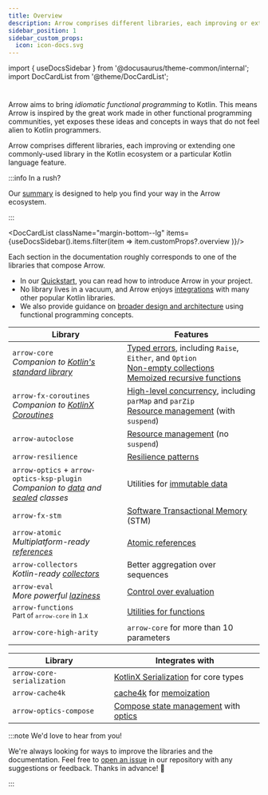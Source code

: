 ```yaml
---
title: Overview
description: Arrow comprises different libraries, each improving or extending one commonly-used library in the Kotlin ecosystem or a particular Kotlin language feature.
sidebar_position: 1
sidebar_custom_props:
  icon: icon-docs.svg
---
```


import { useDocsSidebar } from '@docusaurus/theme-common/internal';
import DocCardList from '@theme/DocCardList';

# <decorated-text icon={frontMatter.sidebar_custom_props.icon} title={frontMatter.title} />

Arrow aims to bring _idiomatic_ _functional programming_ to Kotlin. This means Arrow is inspired by the great work made in other functional programming communities, yet exposes these ideas and concepts in ways that do not feel alien to Kotlin programmers.

Arrow comprises different libraries, each improving or extending one commonly-used library in the Kotlin ecosystem or a particular Kotlin language feature.

:::info In a rush?

Our [summary](../summary) is designed to help you find your way in the Arrow ecosystem.

:::

<DocCardList className="margin-bottom--lg" items={useDocsSidebar().items.filter(item => item.customProps?.overview )}/>


Each section in the documentation roughly corresponds to one of the libraries that compose Arrow.

- In our [Quickstart](../quickstart), you can read how to introduce Arrow in your project.
- No library lives in a vacuum, and Arrow enjoys [integrations](../integrations/) with many other popular Kotlin libraries.
- We also provide guidance on [broader design and architecture](../design) using functional programming concepts.

| Library | Features |
| --- | --- |
| `arrow-core` <br /> _Companion to [Kotlin's standard library](https://kotlinlang.org/api/latest/jvm/stdlib/)_ | [Typed errors](../typed-errors/), including `Raise`, `Either`, and `Option` <br /> [Non-empty collections](../collections-functions/non-empty) <br /> [Memoized recursive functions](../collections-functions/recursive/) |
| `arrow-fx-coroutines` <br /> _Companion to [KotlinX Coroutines](https://kotlinlang.org/api/kotlinx.coroutines/kotlinx-coroutines-core/)_ | [High-level concurrency](../coroutines/parallel), including `parMap` and `parZip` <br /> [Resource management](../coroutines/resource-safety/) (with `suspend`) |
| `arrow-autoclose` | [Resource management](../coroutines/resource-safety/) (no `suspend`) |
| `arrow-resilience` | [Resilience patterns](../resilience/) |
| `arrow-optics` + `arrow-optics-ksp-plugin` <br /> _Companion to [data](https://kotlinlang.org/docs/data-classes.html) and [sealed](https://kotlinlang.org/docs/sealed-classes.html) classes_ | Utilities for [immutable data](../immutable-data/intro/) |
| `arrow-fx-stm` | [Software Transactional Memory](../coroutines/stm/) (STM) |
| `arrow-atomic` <br /> _Multiplatform-ready [references](https://kotlinlang.org/api/latest/jvm/stdlib/kotlin.native.concurrent/-atomic-reference/)_ | [Atomic references](../coroutines/concurrency-primitives/#atomic) |
| `arrow-collectors` <br /> _Kotlin-ready [collectors](https://docs.oracle.com/en/java/javase/21/docs/api/java.base/java/util/stream/package-summary.html)_ | Better aggregation over sequences |
| `arrow-eval` <br /> _More powerful [laziness](https://kotlinlang.org/docs/delegated-properties.html#lazy-properties)_ | [Control over evaluation](../collections-functions/eval/) |
| `arrow-functions` <br /> <small>Part of `arrow-core` in 1.x</small> | [Utilities for functions](../collections-functions/utils/) |
| `arrow-core-high-arity` | `arrow-core` for more than 10 parameters |

| Library | Integrates with |
| --- | --- |
| `arrow-core-serialization` | [KotlinX Serialization](https://kotlinlang.org/docs/serialization.html) for core types |
| `arrow-cache4k` | [cache4k](https://reactivecircus.github.io/cache4k/) for [memoization](../collections-functions/recursive/) |
| `arrow-optics-compose` | [Compose state management](https://developer.android.com/jetpack/compose/state) with [optics](../immutable-data/intro/) |

:::note We'd love to hear from you!

We're always looking for ways to improve the libraries and the documentation. Feel free to [open an issue](https://github.com/arrow-kt/arrow/issues) in our repository with any suggestions or feedback. Thanks in advance! 🤩

:::
